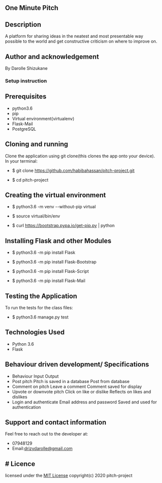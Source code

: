 ## One Minute Pitch
## Description
A platform for sharing ideas in the neatest and most presentable way possible to the world and get constructive criticism on where to improve on.
## Author and acknowledgement
 By Darolle Shizukane
### Setup instruction
## Prerequisites
* python3.6
* pip
* Virtual environment(virtualenv)
* Flask-Mail
* PostgreSQL
## Cloning and running
Clone the application using git clone(this clones the app onto your device). In your terminal:

* $ git clone https://github.com/habibahassan/pitch-project.git

* $ cd pitch-project
## Creating the virtual environment
* $ python3.6 -m venv --without-pip virtual

* $ source virtual/bin/env

* $ curl https://bootstrap.pypa.io/get-pip.py | python
## Installing Flask and other Modules
* $ python3.6 -m pip install Flask

* $ python3.6 -m pip install Flask-Bootstrap

* $ python3.6 -m pip install Flask-Script

* $ python3.6 -m pip install Flask-Mail
## Testing the Application
To run the tests for the class files:

* $ python3.6 manage.py test
## Technologies Used
* Python 3.6
* Flask
## Behaviour driven development/ Specifications
* Behaviour	Input	Output
* Post pitch	Pitch is saved in a database	Post from database
* Comment on pitch	Leave a comment	Comment saved for display
* Upvote or downvote pitch	Click on like or dislike	Reflects on likes and dislikes
* Login and authenticate	Email address and password	Saved and used for authentication
## Support and contact information
Feel free to reach out to the developer at:
  * 07948129
  *  Email:drizydarolle@gmail.com
## #  Licence
 licensed under the [MIT License](license)
 copyright(c) 2020 pitch-project


